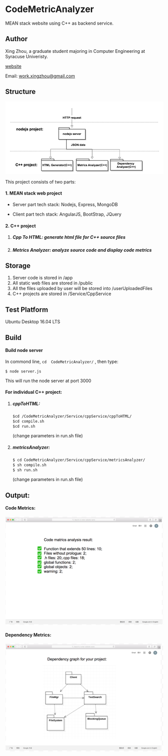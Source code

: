 # CodeMetricAnalyzer
MEAN stack website using C++ as backend service.

## Author
Xing Zhou, a graduate student majoring in Computer Engineering at Syracuse Univeristy.

[website](http://www.xingzhou.us)

Email: work.xingzhou@gmail.com


## Structure


![overview](/READMESource/images/CodeAnalyzerOverviewStructure.jpg)

This project consists of two parts:


#### 1. MEAN stack web project  
- Server part tech stack: Nodejs, Express, MongoDB  
  
- Client part tech stack: AngularJS, BootStrap, JQuery 
 
#### 2. C++ project 
 
   1. #####  Cpp To HTML: generate html file for C++ source files
   
   2. ##### Metrics Analyzer:  analyze source code and display code metrics
 

## Storage
1. Server code is stored in /app
2. All static web files are stored in /public 
3. All the files uploaded by user will be stored into /userUploadedFiles
4. C++ projects are stored in /Service/CppService

## Test Platform
Ubuntu Desktop 16.04 LTS

## Build

#### Build node server
In commond line, `cd  CodeMetricAnalyzer/`  , then type:
```
$ node server.js
```
This will run the node server at port 3000

#### For individual C++ project:
1. ##### cppToHTML:
    ```
    $cd /CodeMetricAnalyzer/Service/cppService/cppToHTML/
    $cd compile.sh
    $cd run.sh 
    ```
    (change parameters in run.sh file)
2. ##### metricsAnalyzer:
	```
    $ cd CodeMetricAnalyzer/Service/cppService/metricsAnalyzer/
   	$ sh compile.sh
    $ sh run.sh 
    ```
    (change parameters in run.sh file)


## Output:

#### Code Metrics:

![Code Metrics](/READMESource/images/MetricsOutput.png)

#### Dependency Metrics:

![Dependency Graph](/READMESource/images/DependencyOutput.png)
